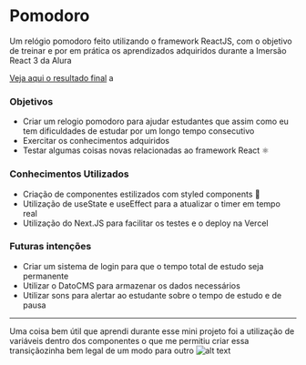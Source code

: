 # Pomodoro

Um relógio pomodoro feito utilizando o framework ReactJS, com o objetivo de treinar e por em prática os aprendizados adquiridos durante a Imersão React 3 da Alura

[Veja aqui o resultado final](https://relochinho.vercel.app)
a

### Objetivos
* Criar um relogio pomodoro para ajudar estudantes que assim como eu tem dificuldades de estudar por um longo tempo consecutivo
* Exercitar os conhecimentos adquiridos
* Testar algumas coisas novas relacionadas ao framework React :atom_symbol:

### Conhecimentos Utilizados
* Criação de componentes estilizados com styled components :nail_care:
* Utilização de useState e useEffect para a atualizar o timer em tempo real
* Utilização do Next.JS para facilitar os testes e o deploy na Vercel

### Futuras intenções
* Criar um sistema de login para que o tempo total de estudo seja permanente
* Utilizar o DatoCMS para armazenar os dados necessários
* Utilizar sons para alertar ao estudante sobre o tempo de estudo e de pausa

___

Uma coisa bem útil que aprendi durante esse mini projeto foi a utilização de variáveis dentro dos componentes o que me permitiu criar essa transiçãozinha bem legal de um modo para outro
![alt text](https://i.imgur.com/W4rWuIE.gif)


